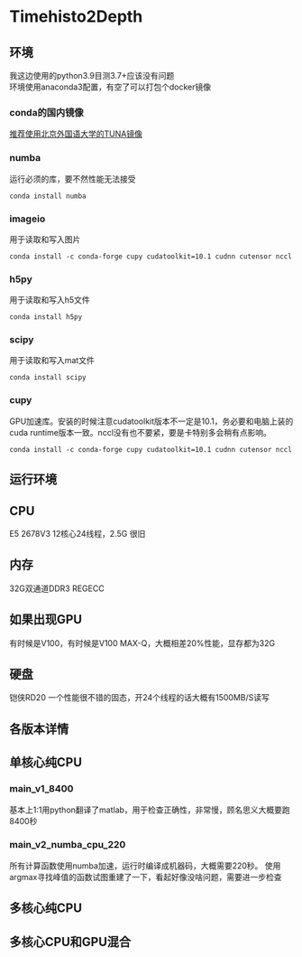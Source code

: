 # Timehisto2Depth
## 环境
我这边使用的python3.9目测3.7+应该没有问题  
环境使用anaconda3配置，有空了可以打包个docker镜像  
### conda的国内镜像
[推荐使用北京外国语大学的TUNA镜像](https://mirrors.bfsu.edu.cn/help/anaconda/)
### numba
运行必须的库，要不然性能无法接受
```
conda install numba
```
### imageio
用于读取和写入图片
```
conda install -c conda-forge cupy cudatoolkit=10.1 cudnn cutensor nccl
```
### h5py
用于读取和写入h5文件
```
conda install h5py
```
### scipy
用于读取和写入mat文件
```
conda install scipy
```
### cupy
GPU加速库。安装的时候注意cudatoolkit版本不一定是10.1，务必要和电脑上装的cuda runtime版本一致。nccl没有也不要紧，要是卡特别多会稍有点影响。
```
conda install -c conda-forge cupy cudatoolkit=10.1 cudnn cutensor nccl
```
## 运行环境
## CPU
E5 2678V3 12核心24线程，2.5G 很旧
## 内存
32G双通道DDR3 REGECC
## 如果出现GPU
有时候是V100，有时候是V100 MAX-Q，大概相差20%性能，显存都为32G
## 硬盘
铠侠RD20 一个性能很不错的固态，开24个线程的话大概有1500MB/S读写

## 各版本详情
## 单核心纯CPU
### main_v1_8400
基本上1:1用python翻译了matlab，用于检查正确性，非常慢，顾名思义大概要跑8400秒
### main_v2_numba_cpu_220
所有计算函数使用numba加速，运行时编译成机器码，大概需要220秒。
使用argmax寻找峰值的函数试图重建了一下，看起好像没啥问题，需要进一步检查
## 多核心纯CPU
## 多核心CPU和GPU混合